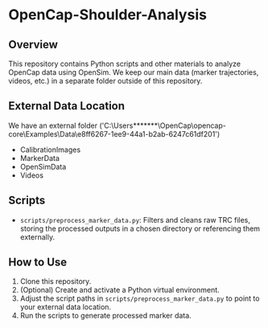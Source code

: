 # OpenCap-Shoulder-Analysis

## Overview
This repository contains Python scripts and other materials to analyze OpenCap data 
using OpenSim. We keep our main data (marker trajectories, videos, etc.) in a separate 
folder outside of this repository.

## External Data Location
We have an external folder ('C:\Users\*******\OpenCap\opencap-core\Examples\Data\e8ff6267-1ee9-44a1-b2ab-6247c61df201')
- CalibrationImages
- MarkerData
- OpenSimData
- Videos

## Scripts
- `scripts/preprocess_marker_data.py`: Filters and cleans raw TRC files, storing the 
  processed outputs in a chosen directory or referencing them externally.

## How to Use
1. Clone this repository.
2. (Optional) Create and activate a Python virtual environment.
3. Adjust the script paths in `scripts/preprocess_marker_data.py` to point to your 
   external data location.
4. Run the scripts to generate processed marker data.
